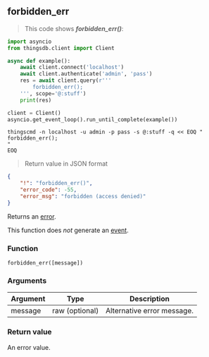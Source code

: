## forbidden_err

> This code shows ***forbidden_err()***:

```python
import asyncio
from thingsdb.client import Client

async def example():
    await client.connect('localhost')
    await client.authenticate('admin', 'pass')
    res = await client.query(r'''
        forbidden_err();
    ''', scope='@:stuff')
    print(res)

client = Client()
asyncio.get_event_loop().run_until_complete(example())
```

```shell
thingscmd -n localhost -u admin -p pass -s @:stuff -q << EOQ "
forbidden_err();
"
EOQ
```

> Return value in JSON format

```json
{
    "!": "forbidden_err()",
    "error_code": -55,
    "error_msg": "forbidden (access denied)"
}
```

Returns an [error](#error-type).

This function does *not* generate an [event](#events).

### Function
`forbidden_err([message])`

### Arguments
Argument | Type | Description
-------- | ---- | -----------
message | raw (optional) | Alternative error message.

### Return value
An error value.
